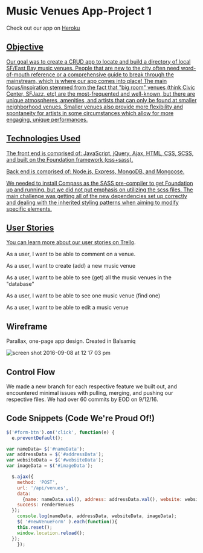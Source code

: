 # Music Venues App-Project 1

Check out our app on <a href="https://stark-tundra-16200.herokuapp.com/"> Heroku

## Objective
Our goal was to create a CRUD app to locate and build a directory of local SF/East Bay music venues. People that are new to the city often need word-of-mouth reference or a comprehensive guide to break through the mainstream, which is where our app comes into place!
The main focus/inspiration stemmed from the fact that "big room" venues (think Civic Center, SFJazz, etc) are the most-frequented and well-known, but there are unique atmospheres, amenities, and artists that can only be found at smaller neighborhood venues.
Smaller venues also provide more flexibility and spontaneity for artists in some circumstances which
allow for more engaging, unique performances.

## Technologies Used
The front end is comprised of:
JavaScript, jQuery, Ajax, HTML, CSS, SCSS, and built on the Foundation framework (css+sass).

Back end is comprised of:
Node.js, Express, MongoDB, and Mongoose.

We needed to install Compass as the SASS pre-compiler to get Foundation up and running, but we did not
put emphasis on utilizing the scss files. The main challenge was getting all of the new dependencies
set up correctly and dealing with the inherited styling patterns when aiming to modify
specific elements.

## User Stories <br>
You can learn more about our user stories on <a href="https://trello.com/b/7lwJetKR/project-1-crud-music-venues">Trello</a>.

As a user, I want to be able to comment on a venue.

As a user, I want to create (add) a new music venue

As a user, I want to be able to see (get) all the music venues in the "database"

As a user, I want to be able to see one music venue (find one)

As a user, I want to be able to edit a music venue



## Wireframe
Parallax, one-page app design. Created in Balsamiq

![screen shot 2016-09-08 at 12 17 03 pm](https://cloud.githubusercontent.com/assets/19937807/18363263/38ca2a52-75be-11e6-86f6-6f7a757bb8a4.png)

## Control Flow

We made a new branch for each respective feature we built out, and encountered minimal issues
with pulling, merging, and pushing our respective files. We had over 60 commits by EOD on 9/12/16.


## Code Snippets (Code We're Proud Of!)

```JavaScript
$('#form-btn').on('click', function(e) {
  e.preventDefault();

var nameData= $('#nameData');
var addressData = $('#addressData');
var websiteData = $('#websiteData');
var imageData = $('#imageData');

  $.ajax({
    method: 'POST',
    url: '/api/venues',
    data:
      {name: nameData.val(), address: addressData.val(), website: websiteData.val(), image: imageData.val()},
    success: renderVenues
  });
    console.log(nameData, addressData, websiteData, imageData);
    $( '#newVenueForm' ).each(function(){
    this.reset();
    window.location.reload();
  });
    });
```
